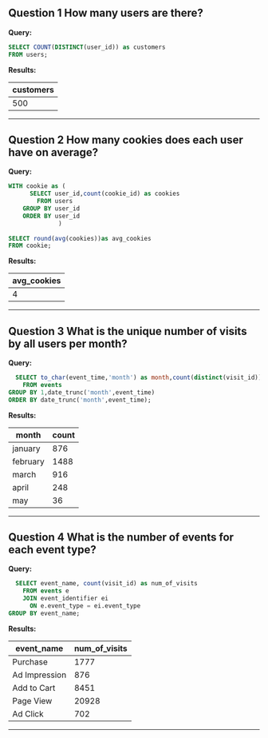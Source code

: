 **Question 1**
How many users are there?
-----

**Query:**

```sql
SELECT COUNT(DISTINCT(user_id)) as customers
FROM users;
```

**Results:**

|customers|
|---------|
|500|

--------------------------------------------------------

**Question 2**
How many cookies does each user have on average?
-----

**Query:**
```sql
WITH cookie as (
      SELECT user_id,count(cookie_id) as cookies
        FROM users
    GROUP BY user_id
    ORDER BY user_id
              )
    
SELECT round(avg(cookies))as avg_cookies
FROM cookie;
```

**Results:**

| avg_cookies        |
| ------------------ |
| 4 |

----------------------------------------------------------

**Question 3**
What is the unique number of visits by all users per month?
-----

**Query:**

```sql
  SELECT to_char(event_time,'month') as month,count(distinct(visit_id))
    FROM events
GROUP BY 1,date_trunc('month',event_time)
ORDER BY date_trunc('month',event_time);
```

**Results:**

| month     | count |
| --------- | ----- |
| january   | 876   |
| february  | 1488  |
| march     | 916   |
| april     | 248   |
| may       | 36    |

--------------------


**Question 4**
What is the number of events for each event type?
-----

**Query:**

```sql
  SELECT event_name, count(visit_id) as num_of_visits
    FROM events e
    JOIN event_identifier ei
      ON e.event_type = ei.event_type
GROUP BY event_name;
```

**Results:**

| event_name    | num_of_visits |
| ------------- | ------------- |
| Purchase      | 1777          |
| Ad Impression | 876           |
| Add to Cart   | 8451          |
| Page View     | 20928         |
| Ad Click      | 702           |

-----------------------------------------------------
